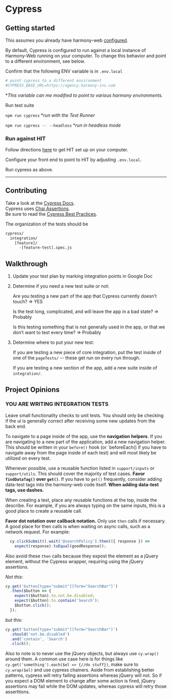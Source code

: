 # Cypress

## Getting started

This assumes you already have harmony-web
[configured](https://bitbucket.org/exzeo-usa/harmony-web/src/master/).

By default, Cypress is configured to run against a local instance of Harmony-Web running on your computer.
To change this behavior and point to a different environment, see below.

Confirm that the following ENV variable is in `.env.local`

```bash
# point cypress to a different environment
#CYPRESS_BASE_URL=https://agency.harmony-ins.com
```

**This variable can me modified to point to various harmony environments.*

Run test suite

`npm run cypress` **run with the Test Runner*

`npm run cypress -- --headless` **run in headless mode*

### Run against HIT

Follow directions
[here](https://issuecenter.atlassian.net/wiki/spaces/SDLC/pages/577634574/Running+HIT)
to get HIT set up on your computer.

Configure your front end to point to HIT by adjusting `.env.local`.

Run cypress as above.

---

## Contributing

Take a look at the
[Cypress Docs](https://docs.cypress.io/guides/getting-started/writing-your-first-test.html#Add-a-test-file).  
Cypress uses [Chai Assertions](https://www.chaijs.com/api/bdd/).  
Be sure to read the [Cypress Best Practices](https://docs.cypress.io/guides/references/best-practices.html).

The organization of the tests should be

```bash
cypress/
  integration/
    [feature]/
      -[feature-test].spec.js
```

## Walkthrough

1) Update your test plan by marking integration points in Google Doc

1) Determine if you need a new test suite or not:

    Are you testing a new part of the app that Cypress currently doesn’t touch? => YES

    Is the test long, complicated, and will leave the app in a bad state? => Probably

    Is this testing something that is not generally used in the app, or that we
    don’t want to test every time? => Probably

1) Determine where to put your new test:

    If you are testing a new piece of core integration, put the test inside of
    one of the `pageTests/` -- these get run on every run through.

    If you are testing a new section of the app, add a new suite inside of `integration/`.

## Project Opinions

### **YOU ARE WRITING INTEGRATION TESTS**

 Leave small functionality checks to unit tests. You should only be checking if the ui is generally correct after
 receiving some new updates from the back end.

To navigate to a page inside of the app, use the **navigation helpers**.
If you are navigating to a new part of the application, add a new navigation helper.
This should be written in your `before()` hook
(or `beforeEach() if you have to navigate away from the page inside of each test)
and will most likely be utilized on every test.

Whenever possible, use a reusable function listed in `support/inputs` or
`support/utils`. This should cover the majority of test cases. **Favor `findDataTag()`
over `get()`**. If you have to `get()` frequently, consider adding data-test tags into
the harmony-web code itself. **When adding data-test tags, use dashes.**

When creating a test, place any reusable functions at the top, inside the describe.
For example, if you are always typing on the same inputs, this is a good place
to create a reusable call.

**Favor dot notation over callback notation.** Only use `then` calls if necessary.
A good place for then calls is when waiting on async calls, such as a network request. For example:

```js
  cy.clickSubmit().wait('@searchPolicy').then(({ response }) =>
    expect(response).toEqual(goodResponse));
```

Also avoid these `then` calls because they expost the
element as a jQuery element, without the Cypress wrapper, requiring using the jQuery assertions.

*Not this*:

```js
cy.get('button[type="submit"][form="SearchBar"]')
  .then($button => {
    expect($button).to.not.be.disabled;
    expect($button).to.contain('Search');
    $button.click();
  });
```

*but this:*

```js
cy.get('button[type="submit"][form="SearchBar"]')
  .should('not.be.disabled')
  .and('contain', 'Search')
  .click();
```

Also to note is to never use the jQuery objects, but always use `cy.wrap()` around them. A common
use case here is for things like `cy.get('something').each($el => {//do stuff})`, make sure to
`cy.wrap($el)` and use cypress chainers. Aside from establishing better patterns, cypress will
retry failing assertions whereas jQuery will not. So if you expect a DOM element to change after
some action is fired, jQuery assertions may fail while the DOM updates, whereas cypress will retry
those asserttions.
